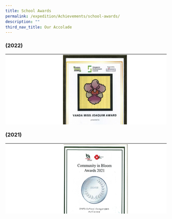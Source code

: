 ```yaml
---
title: School Awards
permalink: /expedition/Achievements/school-awards/
description: ""
third_nav_title: Our Accolade
---
```

### (2022)

<table width="800" style="height: 220px; border-color: black; background-color: white;">
<tbody>
<tr style="height: 84px;">
<td style="width: 200px; height: 84px;">&nbsp;<strong>School Green Award - Vanda Miss Joaquim Award</strong></td>
<td style="width: 600px; height: 84px;">
<img src="/images/Expedition/school%20green%20award%202022.JPG" style="width:200px;height:300px;margin-left:15px;" align="left">
<img src="/images/Expedition/school%20green%20award%20--%20vanda%20miss%20joaquim%20(2022).jpeg" style="width:200px;height:300px;margin-left:15px;" align="left">
</td>
</tr>
<tr style="height: 44.7px;">
<td style="width: 200px; height: 44.7px;">&nbsp;<strong>Southwest CDC - 3*Star Award</strong></td>
<td style="width: 600px; height: 44.7px;">
<img src="/images/Expedition/southwest%20cdc%203%20star%20award.jpeg" style="width:200px;height:300px;margin-left:15px;" align="left">
</td>
</tr>
</tbody>
</table>

### (2021)
<table width="800" style="height: 220px; border-color: black; background-color: white;">
<tbody>
<tr style="height: 84px;">
<td style="width: 200px; height: 84px;">&nbsp;<strong>Community in Bloom - Silver</strong></td>
<td style="width: 600px; height: 84px;">
<img src="/images/Expedition/community%20bloom%20award%202021.jpg" style="width:200px;height:300px;margin-left:15px;" align="left">
	<img src="/images/Expedition/award2.png" style="width:600px;height:1200px;margin-left:15px;" align="left">
</td>
</tr>
</tbody>
</table>